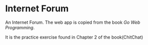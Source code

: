 # Internet Forum

An Internet Forum. The web app is copied from the book *Go Web Programming*.

It is the practice exercise found in Chapter 2 of the book(ChitChat)
